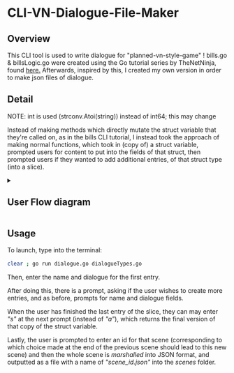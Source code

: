 # CLI-VN-Dialogue-File-Maker

## Overview

This CLI tool is used to write dialogue for "planned-vn-style-game" !
bills.go & billsLogic.go were created using the Go tutorial series by TheNetNinja, found [here.](https://www.youtube.com/playlist?list=PL4cUxeGkcC9gC88BEo9czgyS72A3doDeM)
Afterwards, inspired by this, I created my own version in order to make json files of dialogue.

## Detail

NOTE: int is used (strconv.Atoi(string)) instead of int64; this may change 

Instead of making methods which directly mutate the struct variable that they're called on, as in the bills CLI tutorial, I instead took the approach of making normal functions, which took in (copy of) a struct variable, prompted users for content to put into the fields of that struct, then prompted users if they wanted to add additional entries, of that struct type (into a slice). 

<details>
<summary><h2>User Flow diagram</h2></summary>

![User flow diagram](./readmeMedia/userFlow1.JPG)

</details>

## Usage

To launch, type into the terminal:

```bash
clear ; go run dialogue.go dialogueTypes.go
```
Then, enter the name and dialogue for the first entry. 

After doing this, there is a prompt, asking if the user wishes to create more entries, and as before, prompts for name and dialogue fields.

When the user has finished the last entry of the slice, they can may enter _"s"_ at the next prompt (instead of _"a"_), which returns the final version of that copy of the struct variable.

Lastly, the user is prompted to enter an id for that scene (corresponding to which choice made at the end of the previous scene should lead to this new scene) and then the whole scene is _marshalled_ into JSON format, and outputted as a file with a name of *"scene_id.json"* into the _scenes_ folder.

